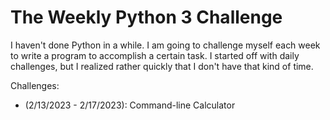 # The Weekly Python 3 Challenge

I haven't done Python in a while. I am going to challenge myself each week to write a program to accomplish a certain task. I started off with daily challenges, but I realized rather quickly that I don't have that kind of time.

Challenges:
* (2/13/2023 - 2/17/2023): Command-line Calculator
